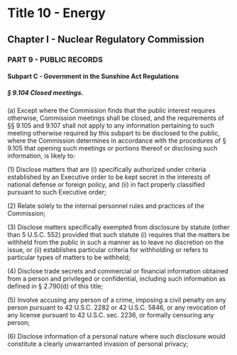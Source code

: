 
# Title 10 - Energy
## Chapter I - Nuclear Regulatory Commission
### PART 9 - PUBLIC RECORDS
#### Subpart C - Government in the Sunshine Act Regulations
##### § 9.104 Closed meetings.

(a) Except where the Commission finds that the public interest requires otherwise, Commission meetings shall be closed, and the requirements of §§ 9.105 and 9.107 shall not apply to any information pertaining to such meeting otherwise required by this subpart to be disclosed to the public, where the Commission determines in accordance with the procedures of § 9.105 that opening such meetings or portions thereof or disclosing such information, is likely to:

(1) Disclose matters that are (i) specifically authorized under criteria established by an Executive order to be kept secret in the interests of national defense or foreign policy, and (ii) in fact properly classified pursuant to such Executive order;

(2) Relate solely to the internal personnel rules and practices of the Commission;

(3) Disclose matters specifically exempted from disclosure by statute (other than 5 U.S.C. 552) provided that such statute (i) requires that the matters be withheld from the public in such a manner as to leave no discretion on the issue, or (ii) establishes particular criteria for withholding or refers to particular types of matters to be withheld;

(4) Disclose trade secrets and commercial or financial information obtained from a person and privileged or confidential, including such information as defined in § 2.790(d) of this title;

(5) Involve accusing any person of a crime, imposing a civil penalty on any person pursuant to 42 U.S.C. 2282 or 42 U.S.C. 5846, or any revocation of any license pursuant to 42 U.S.C. sec. 2236, or formally censuring any person;

(6) Disclose information of a personal nature where such disclosure would constitute a clearly unwarranted invasion of personal privacy;
